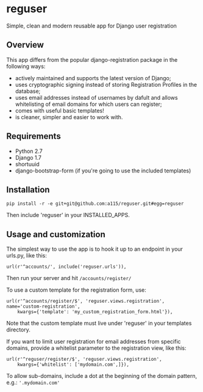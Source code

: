 reguser
=======

Simple, clean and modern reusable app for Django user registration


Overview
--------

This app differs from the popular django-registration package in the following ways:

  * actively maintained and supports the latest version of Django;
  * uses cryptographic signing instead of storing Registration Profiles in the database;
  * uses email addresses instead of usernames by dafult and allows whitelisting of email domains for which users can register;
  * comes with useful basic templates!
  * is cleaner, simpler and easier to work with. 


Requirements
------------

  * Python 2.7
  * Django 1.7
  * shortuuid
  * django-bootstrap-form (if you're going to use the included templates)


Installation
------------

    pip install -r -e git+git@github.com:a115/reguser.git#egg=reguser

Then include 'reguser' in your INSTALLED_APPS. 


Usage and customization
-----------------------

The simplest way to use the app is to hook it up to an endpoint in your urls.py, like this:
    
    url(r'^accounts/', include('reguser.urls')),

Then run your server and hit `/accounts/register/`

To use a custom template for the registration form, use:

    url(r'^accounts/register/$', 'reguser.views.registration', name='custom-registration',
        kwargs={'template': 'my_custom_registration_form.html'}),

Note that the custom template must live under 'reguser' in your templates directory. 

If you want to limit user registration for email addresses from specific domains, provide a whitelist parameter to the registration view, like this:
    
    url(r'^reguser/register/$', 'reguser.views.registration',
        kwargs={'whitelist': ['mydomain.com',]}),

To allow sub-domains, include a dot at the beginning of the domain pattern, e.g.: `'.mydomain.com'`
